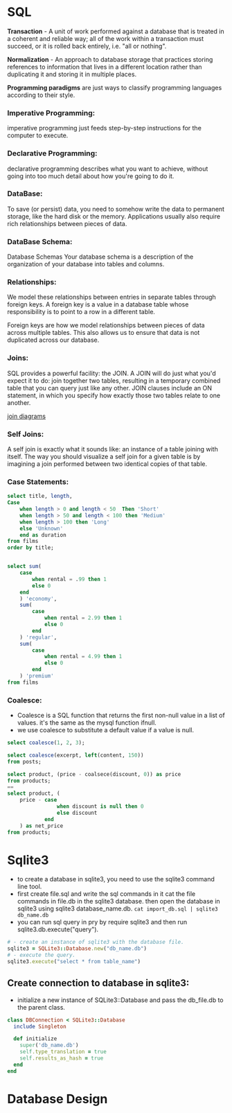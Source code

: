# SQL 

**Transaction** - A unit of work performed against a database that is treated in a coherent and reliable way; all of the work within a transaction must succeed, or it is rolled back entirely, i.e. "all or nothing".

**Normalization** - An approach to database storage that practices storing references to information that lives in a different location rather than duplicating it and storing it in multiple places.

**Programming paradigms** are just ways to classify programming languages according to their style.
### Imperative Programming:
imperative programming just feeds step-by-step instructions for the computer to execute.
### Declarative Programming: 
declarative programming describes what you want to achieve, without going into too much detail about how you're going to do it. 

### DataBase: 
To save (or persist) data, you need to somehow write the data to permanent storage, like the hard disk or the memory. Applications usually also require rich relationships between pieces of data. 


### DataBase Schema:
Database Schemas
Your database schema is a description of the organization of your database into tables and columns. 

### Relationships:
We model these relationships between entries in separate tables through foreign keys. A foreign key is a value in a database table whose responsibility is to point to a row in a different table.  

Foreign keys are how we model relationships between pieces of data across multiple tables. This also allows us to ensure that data is not duplicated across our database. 


### Joins:
SQL provides a powerful facility: the JOIN. A JOIN will do just what you'd expect it to do: join together two tables, resulting in a temporary combined table that you can query just like any other. JOIN clauses include an ON statement, in which you specify how exactly those two tables relate to one another.

[join diagrams](https://blog.codinghorror.com/a-visual-explanation-of-sql-joins/) 

### Self Joins: 
A self join is exactly what it sounds like: an instance of a table joining with itself. The way you should visualize a self join for a given table is by imagining a join performed between two identical copies of that table. 


### Case Statements:

```sql 
select title, length, 
Case 
    when length > 0 and length < 50  Then 'Short'
    when length > 50 and length < 100 then 'Medium'
    when length > 100 then 'Long'
    else 'Unknown' 
    end as duration 
from films 
order by title;  


select sum( 
    case  
        when rental = .99 then 1 
        else 0 
    end 
    ) 'economy', 
    sum( 
        case 
            when rental = 2.99 then 1 
            else 0 
        end 
    ) 'regular',  
    sum( 
        case 
            when rental = 4.99 then 1 
            else 0 
        end 
    ) 'premium' 
from films 
```

### Coalesce: 
- Coalesce is a SQL function that returns the first non-null value in a list of values. it's the same as the mysql function ifnull. 
- we use coalesce to substitute a default value if a value is null.  

```sql 
select coalesce(1, 2, 3);  

select coalesce(excerpt, left(content, 150)) 
from posts; 

select product, (price - coalsece(discount, 0)) as price  
from products; 
== 
select product, ( 
    price - case 
                when discount is null then 0 
                else discount 
            end 
    ) as net_price
from products; 

``` 

# Sqlite3 
- to create a database in sqlite3, you need to use the sqlite3 command line tool. 
- first create file.sql and write the sql commands in it cat the file commands in file.db in the sqlite3 database. then open the database in sqlite3 using sqlite3 database_name.db. 
 ```cat import_db.sql | sqlite3 db_name.db```
- you can run sql query in pry by require sqlite3 and then run sqlite3.db.execute("query").
```ruby
# - create an instance of sqlite3 with the database file. 
sqlite3 = SQLite3::Database.new("db_name.db")
# - execute the query.
sqlite3.execute("select * from table_name")
```

## Create connection to database in sqlite3:
- initialize a new instance of SQLite3::Database and pass the db_file.db to the parent class.
```ruby 
class DBConnection < SQLite3::Database
  include Singleton

  def initialize
    super('db_name.db')
    self.type_translation = true
    self.results_as_hash = true
  end
end 

```  



# Database Design 


